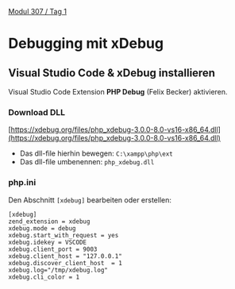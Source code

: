  [Modul 307 / Tag 1](/ilv.307/01-modul-307)

# Debugging mit xDebug
## Visual Studio Code & xDebug installieren

Visual Studio Code Extension **PHP Debug** (Felix Becker) aktivieren.

### Download DLL

[https://xdebug.org/files/php_xdebug-3.0.0-8.0-vs16-x86_64.dll](https://xdebug.org/files/php_xdebug-3.0.0-8.0-vs16-x86_64.dll)

- Das dll-file hierhin bewegen: `C:\xampp\php\ext`
- Das dll-file umbenennen: `php_xdebug.dll`

### php.ini

Den Abschnitt `[xdebug]` bearbeiten oder erstellen:

```
[xdebug]
zend_extension = xdebug
xdebug.mode = debug
xdebug.start_with_request = yes
xdebug.idekey = VSCODE
xdebug.client_port = 9003
xdebug.client_host = "127.0.0.1"
xdebug.discover_client_host  = 1
xdebug.log="/tmp/xdebug.log"
xdebug.cli_color = 1
```

<!--stackedit_data:
eyJoaXN0b3J5IjpbLTE1NDcxMzUwMDgsNzY1ODkxNDU2LC0xMT
Q5MTYwOTM5LDEzNTEzNjM1NjYsNDMzNzUxNzM0XX0=
-->